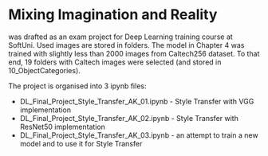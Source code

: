 # Mixing Imagination and Reality # 
was drafted as an exam project for Deep Learning training course at SoftUni. Used images are stored in folders. The model in Chapter 4 was trained with slightly less than 2000 images from Caltech256 dataset. To that end, 19 folders with Caltech images were selected (and stored in 10_ObjectCategories).

The project is organised into 3 ipynb files:
- DL_Final_Project_Style_Transfer_AK_01.ipynb - Style Transfer with VGG implementation
- DL_Final_Project_Style_Transfer_AK_02.ipynb - Style Transfer with ResNet50 implementation
- DL_Final_Project_Style_Transfer_AK_03.ipynb - an attempt to train a new model and to use it for Style Transfer

